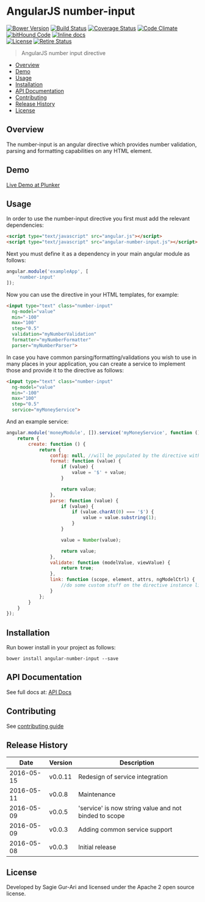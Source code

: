 # AngularJS number-input

[![Bower Version](https://img.shields.io/bower/v/angular-number-input.svg?style=flat)](https://github.com/sagiegurari/angular-number-input/releases) [![Build Status](https://travis-ci.org/sagiegurari/angular-number-input.svg)](http://travis-ci.org/sagiegurari/angular-number-input) [![Coverage Status](https://coveralls.io/repos/sagiegurari/angular-number-input/badge.svg)](https://coveralls.io/r/sagiegurari/angular-number-input) [![Code Climate](https://codeclimate.com/github/sagiegurari/angular-number-input/badges/gpa.svg)](https://codeclimate.com/github/sagiegurari/angular-number-input) [![bitHound Code](https://www.bithound.io/github/sagiegurari/angular-number-input/badges/code.svg)](https://www.bithound.io/github/sagiegurari/angular-number-input) [![Inline docs](http://inch-ci.org/github/sagiegurari/angular-number-input.svg?branch=master)](http://inch-ci.org/github/sagiegurari/angular-number-input)<br>
[![License](https://img.shields.io/bower/l/angular-number-input.svg)](https://github.com/sagiegurari/angular-number-input/blob/master/LICENSE) [![Retire Status](http://retire.insecurity.today/api/image?uri=https://raw.githubusercontent.com/sagiegurari/angular-number-input/master/bower.json)](http://retire.insecurity.today/api/image?uri=https://raw.githubusercontent.com/sagiegurari/angular-number-input/master/bower.json)

> AngularJS number input directive

* [Overview](#overview)
* [Demo](http://plnkr.co/edit/Fip3UQvEi2KAjPHGnxiV?p=preview)
* [Usage](#usage)
* [Installation](#installation)
* [API Documentation](docs/api.md)
* [Contributing](.github/CONTRIBUTING.md)
* [Release History](#history)
* [License](#license)

<a name="overview"></a>
## Overview
The number-input is an angular directive which provides number validation, parsing and formatting capabilities
on any HTML element.

## Demo
[Live Demo at Plunker](http://plnkr.co/edit/Fip3UQvEi2KAjPHGnxiV?p=preview)

<a name="usage"></a>
## Usage
In order to use the number-input directive you first must add the relevant dependencies:

```html
<script type="text/javascript" src="angular.js"></script>
<script type="text/javascript" src="angular-number-input.js"></script>
```

Next you must define it as a dependency in your main angular module as follows:

```js
angular.module('exampleApp', [
    'number-input'
]);
```

Now you can use the directive in your HTML templates, for example:

```html
<input type="text" class="number-input"
  ng-model="value"
  min="-100"
  max="100"
  step="0.5"
  validation="myNumberValidation"
  formatter="myNumberFormatter"
  parser="myNumberParser">
```

In case you have common parsing/formatting/validations you wish to use in many places in your application, you can create a service to implement those and provide it to the directive as follows:

```html
<input type="text" class="number-input"
  ng-model="value"
  min="-100"
  max="100"
  step="0.5"
  service="myMoneyService">
```

And an example service:

```js
angular.module('moneyModule', []).service('myMoneyService', function () {
    return {
        create: function () {
            return {
                config: null, //will be populated by the directive with the config which holds the min/max/step/... values
                format: function (value) {
                    if (value) {
                        value = '$' + value;
                    }

                    return value;
                },
                parse: function (value) {
                    if (value) {
                        if (value.charAt(0) === '$') {
                            value = value.substring(1);
                        }
                    }

                    value = Number(value);

                    return value;
                },
                validate: function (modelValue, viewValue) {
                    return true;
                },
                link: function (scope, element, attrs, ngModelCtrl) {
                    //do some custom stuff on the directive instance like adding DOM event handling
                }
            };
        }
    }
});
```

<a name="installation"></a>
## Installation
Run bower install in your project as follows:
```
bower install angular-number-input --save
```

## API Documentation
See full docs at: [API Docs](docs/api.md)

## Contributing
See [contributing guide](.github/CONTRIBUTING.md)

<a name="history"></a>
## Release History

| Date        | Version | Description |
| ----------- | ------- | ----------- |
| 2016-05-15  | v0.0.11 | Redesign of service integration |
| 2016-05-11  | v0.0.8  | Maintenance |
| 2016-05-09  | v0.0.5  | 'service' is now string value and not binded to scope |
| 2016-05-09  | v0.0.3  | Adding common service support |
| 2016-05-08  | v0.0.3  | Initial release |

<a name="license"></a>
## License
Developed by Sagie Gur-Ari and licensed under the Apache 2 open source license.
